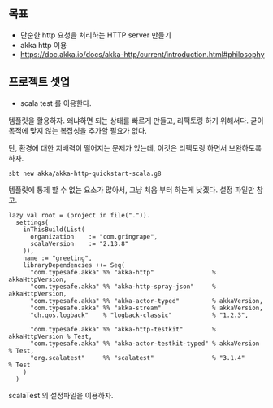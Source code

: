 ## 목표
- 단순한 http 요청을 처리하는 HTTP server 만들기
- akka http 이용
- https://doc.akka.io/docs/akka-http/current/introduction.html#philosophy

## 프로젝트 셋업
- scala test 를 이용한다. 

템플릿을 활용하자.
왜냐하면 되는 상태를 빠르게 만들고, 리팩토링 하기 위해서다.
굳이 목적에 맞지 않는 복잡성을 추가할 필요가 없다.

단, 환경에 대한 지배력이 떨어지는 문제가 있는데,
이것은 리팩토링 하면서 보완하도록 하자.

```
sbt new akka/akka-http-quickstart-scala.g8
```

템플릿에 통제 할 수 없는 요소가 많아서,
그냥 처음 부터 하는게 낫겠다.
설정 파일만 참고.

```
lazy val root = (project in file(".")).
  settings(
    inThisBuild(List(
      organization    := "com.gringrape",
      scalaVersion    := "2.13.8"
    )),
    name := "greeting",
    libraryDependencies ++= Seq(
      "com.typesafe.akka" %% "akka-http"                % akkaHttpVersion,
      "com.typesafe.akka" %% "akka-http-spray-json"     % akkaHttpVersion,
      "com.typesafe.akka" %% "akka-actor-typed"         % akkaVersion,
      "com.typesafe.akka" %% "akka-stream"              % akkaVersion,
      "ch.qos.logback"    % "logback-classic"           % "1.2.3",

      "com.typesafe.akka" %% "akka-http-testkit"        % akkaHttpVersion % Test,
      "com.typesafe.akka" %% "akka-actor-testkit-typed" % akkaVersion     % Test,
      "org.scalatest"     %% "scalatest"                % "3.1.4"         % Test
    )
  )
```

scalaTest 의 설정파일을 이용하자.

